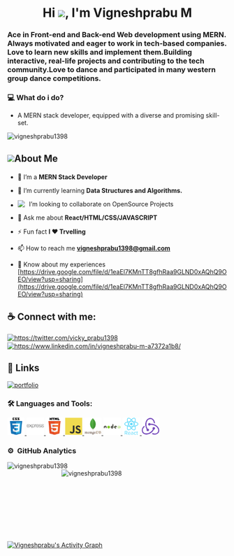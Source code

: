 <h1 align="center">Hi <img src="https://camo.githubusercontent.com/e8e7b06ecf583bc040eb60e44eb5b8e0ecc5421320a92929ce21522dbc34c891/68747470733a2f2f6d656469612e67697068792e636f6d2f6d656469612f6876524a434c467a6361737252346961377a2f67697068792e676966" width="30px">, I'm Vigneshprabu M</h1>
<h3 align="left">Ace in Front-end and Back-end Web development using MERN. Always motivated and eager to work in tech-based companies. Love to learn new skills and implement them.Building interactive, real-life projects and contributing to the tech community.Love to dance and participated in many western group dance competitions.</h3>

<!-- <p align="left"> <a href="https://github.com/ryo-ma/github-profile-trophy"><img src="https://github-profile-trophy.vercel.app/?username=vigneshprabu1398" alt="vigneshprabu1398" /></a> </p> -->

### 💻 What do i do?
- A MERN stack developer, equipped with a diverse and promising skill-set.

<p align="left"> <img src="https://komarev.com/ghpvc/?username=vigneshprabu1398&label=Profile%20views&color=0e75b6&style=flat" alt="vigneshprabu1398" /> </p>

## <p style="display:flex; align-items: center"> <img src="https://img.icons8.com/color/48/000000/user-male-circle--v2.png"/> About Me </p> 

- 🌱 I’m a **MERN Stack Developer**

- 🌱 I’m currently learning **Data Structures and Algorithms.**

- <p style="display:flex; align-items: center;"> <img src="https://img.icons8.com/color/18/000000/teamwork--v2.png" style="margin-right: 10px"/> I’m looking to collaborate on OpenSource Projects </p> 

- 💬 Ask me about **React/HTML/CSS/JAVASCRIPT**

- ⚡ Fun fact **I ❤️ Trvelling**

- 📫 How to reach me **vigneshprabu1398@gmail.com**

- 📄 Know about my experiences [https://drive.google.com/file/d/1eaEl7KMnTT8gfhRaa9GLND0xAQhQ9OEO/view?usp=sharing](https://drive.google.com/file/d/1eaEl7KMnTT8gfhRaa9GLND0xAQhQ9OEO/view?usp=sharing)

<h2 align="left"> ☕ Connect with me:</h2>
<p align="left">
<p align="left">
<a href="https://twitter.com/vicky_prabu1398" target="blank"><img align="center" src="https://raw.githubusercontent.com/rahuldkjain/github-profile-readme-generator/master/src/images/icons/Social/twitter.svg" alt="https://twitter.com/vicky_prabu1398" height="30" width="40" /></a>
<a href="https://www.linkedin.com/in/vigneshprabu-m-a7372a1b8/" target="blank"><img align="center" src="https://raw.githubusercontent.com/rahuldkjain/github-profile-readme-generator/master/src/images/icons/Social/linked-in-alt.svg" alt="https://www.linkedin.com/in/vigneshprabu-m-a7372a1b8/" height="30" width="40" /></a>
</p>

## 🔗 Links

[![portfolio](https://img.shields.io/badge/my_portfolio-000?style=for-the-badge&logo=ko-fi&logoColor=white)](https://vignesh123.netlify.app/)

<h3 align="left">🛠 Languages and Tools:</h3>
<p align="left"> <a href="https://www.w3schools.com/css/" target="_blank" rel="noreferrer"> <img src="https://raw.githubusercontent.com/devicons/devicon/master/icons/css3/css3-original-wordmark.svg" alt="css3" width="40" height="40"/> </a> <a href="https://expressjs.com" target="_blank" rel="noreferrer"> <img src="https://raw.githubusercontent.com/devicons/devicon/master/icons/express/express-original-wordmark.svg" alt="express" width="40" height="40"/> </a> <a href="https://www.w3.org/html/" target="_blank" rel="noreferrer"> <img src="https://raw.githubusercontent.com/devicons/devicon/master/icons/html5/html5-original-wordmark.svg" alt="html5" width="40" height="40"/> </a> <a href="https://developer.mozilla.org/en-US/docs/Web/JavaScript" target="_blank" rel="noreferrer"> <img src="https://raw.githubusercontent.com/devicons/devicon/master/icons/javascript/javascript-original.svg" alt="javascript" width="40" height="40"/> </a> <a href="https://www.mongodb.com/" target="_blank" rel="noreferrer"> <img src="https://raw.githubusercontent.com/devicons/devicon/master/icons/mongodb/mongodb-original-wordmark.svg" alt="mongodb" width="40" height="40"/> </a> <a href="https://nodejs.org" target="_blank" rel="noreferrer"> <img src="https://raw.githubusercontent.com/devicons/devicon/master/icons/nodejs/nodejs-original-wordmark.svg" alt="nodejs" width="40" height="40"/> </a> <a href="https://reactjs.org/" target="_blank" rel="noreferrer"> <img src="https://raw.githubusercontent.com/devicons/devicon/master/icons/react/react-original-wordmark.svg" alt="react" width="40" height="40"/> </a> <a href="https://redux.js.org" target="_blank" rel="noreferrer"> <img src="https://raw.githubusercontent.com/devicons/devicon/master/icons/redux/redux-original.svg" alt="redux" width="40" height="40"/> </a></p>

### ⚙️ &nbsp;GitHub Analytics

 <div >
<p><img align="left"  src="https://github-readme-stats.vercel.app/api/top-langs?username=vigneshprabu1398&show_icons=true&locale=en&layout=compact&theme=radical" alt="vigneshprabu1398" width="380" /></p>

<p>&nbsp;<img align="right"  src="https://github-readme-stats.vercel.app/api?username=vigneshprabu1398&show_icons=true&locale=en&theme=tokyonight" alt="vigneshprabu1398" width="380" /></p>
</div>

<br/><br/><br/><br/>

<br/><br/><br/><br/>
<a href="https://github.com/vigneshprabu1398/github-readme-activity-graph"><img alt="Vigneshprabu's Activity Graph" src="https://activity-graph.herokuapp.com/graph?username=vigneshprabu1398&bg_color=0D1117&color=5BCDEC&line=5BCDEC&point=FFFFFF&hide_border=true" /></a>

<br/><br/>

